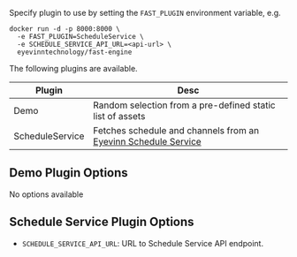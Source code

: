 Specify plugin to use by setting the `FAST_PLUGIN` environment variable, e.g.

```
docker run -d -p 8000:8000 \
  -e FAST_PLUGIN=ScheduleService \
  -e SCHEDULE_SERVICE_API_URL=<api-url> \
  eyevinntechnology/fast-engine
```

The following plugins are available.

| Plugin | Desc |
| ------ | ---- |
| Demo   | Random selection from a pre-defined static list of assets |
| ScheduleService | Fetches schedule and channels from an [Eyevinn Schedule Service](https://github.com/Eyevinn/schedule-service) |

## Demo Plugin Options

No options available

## Schedule Service Plugin Options

- `SCHEDULE_SERVICE_API_URL`: URL to Schedule Service API endpoint.

